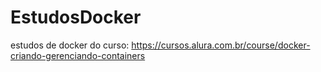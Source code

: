 # EstudosDocker
 estudos de docker do curso: https://cursos.alura.com.br/course/docker-criando-gerenciando-containers
